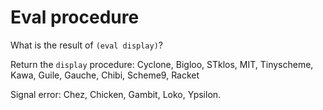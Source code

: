 # Eval procedure

What is the result of `(eval display)`?

Return the `display` procedure:
Cyclone, Bigloo, STklos, MIT, Tinyscheme, Kawa, Guile, Gauche, Chibi, Scheme9, Racket

Signal error:
Chez, Chicken, Gambit, Loko, Ypsilon.

